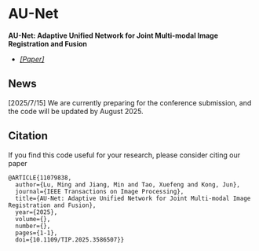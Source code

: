 # AU-Net
**AU-Net: Adaptive Unified Network for Joint Multi-modal Image Registration and Fusion**
- [*[Paper]*](https://doi.org/10.1109/TIP.2025.3586507)
## News
[2025/7/15] We are currently preparing for the conference submission, and the code will be updated by August 2025.

## Citation
If you find this code useful for your research, please consider citing our paper

```
@ARTICLE{11079838,
  author={Lu, Ming and Jiang, Min and Tao, Xuefeng and Kong, Jun},
  journal={IEEE Transactions on Image Processing}, 
  title={AU-Net: Adaptive Unified Network for Joint Multi-modal Image Registration and Fusion}, 
  year={2025},
  volume={},
  number={},
  pages={1-1},
  doi={10.1109/TIP.2025.3586507}}
```


